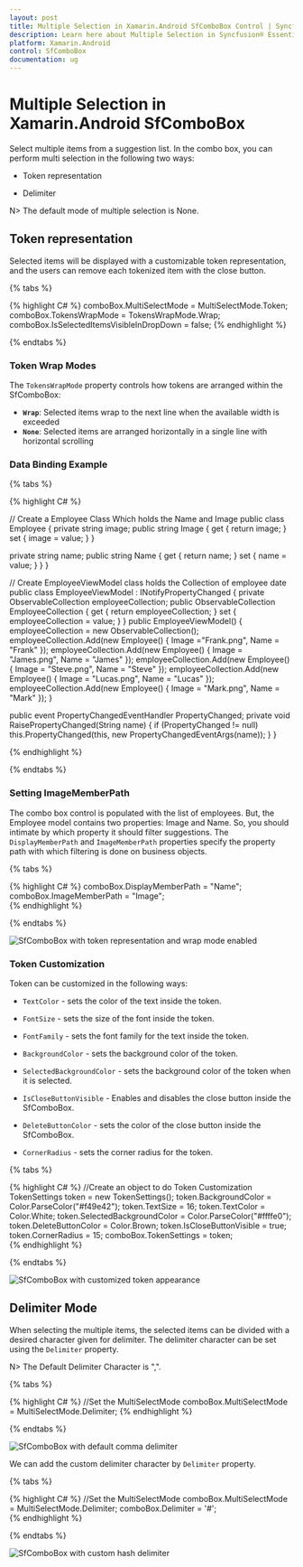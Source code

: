 ```yaml
---
layout: post
title: Multiple Selection in Xamarin.Android SfComboBox Control | Syncfusion®
description: Learn here about Multiple Selection in Syncfusion® Essential® Xamarin.Android SfComboBox Control, its elements, and more.
platform: Xamarin.Android
control: SfComboBox
documentation: ug
---
```


# Multiple Selection in Xamarin.Android SfComboBox

Select multiple items from a suggestion list. In the combo box, you can perform multi selection in the following two ways:

* Token representation

* Delimiter

N> The default mode of multiple selection is None.

## Token representation

Selected items will be displayed with a customizable token representation, and the users can remove each tokenized item with the close button.

{% tabs %}

{% highlight C# %}
comboBox.MultiSelectMode = MultiSelectMode.Token;
comboBox.TokensWrapMode = TokensWrapMode.Wrap;
comboBox.IsSelectedItemsVisibleInDropDown = false;
{% endhighlight %}

{% endtabs %}

### Token Wrap Modes

The `TokensWrapMode` property controls how tokens are arranged within the SfComboBox:

- **`Wrap`**: Selected items wrap to the next line when the available width is exceeded
- **`None`**: Selected items are arranged horizontally in a single line with horizontal scrolling

### Data Binding Example
{% tabs %}

{% highlight C# %}

// Create a Employee Class Which holds the Name and Image
public class Employee
{
private string image;
public string Image
{
    get { return image; }
    set { image = value; }
}

private string name;
public string Name
{
    get { return name; }
    set { name = value; }
}
}

// Create EmployeeViewModel class holds the Collection of employee date
public class EmployeeViewModel : INotifyPropertyChanged
{
private ObservableCollection<Employee> employeeCollection;
public ObservableCollection<Employee> EmployeeCollection
{
    get { return employeeCollection; }
    set { employeeCollection = value; }
}
public EmployeeViewModel()
{
    employeeCollection = new ObservableCollection<Employee>();
    employeeCollection.Add(new Employee() { Image ="Frank.png", Name = "Frank" });
    employeeCollection.Add(new Employee() { Image = "James.png", Name = "James" });
    employeeCollection.Add(new Employee() { Image = "Steve.png", Name = "Steve" });
    employeeCollection.Add(new Employee() { Image = "Lucas.png", Name = "Lucas" });
    employeeCollection.Add(new Employee() { Image = "Mark.png", Name = "Mark" });
}

public event PropertyChangedEventHandler PropertyChanged;
private void RaisePropertyChanged(String name)
{
    if (PropertyChanged != null)
        this.PropertyChanged(this, new PropertyChangedEventArgs(name));
}
} 
	
{% endhighlight %}

{% endtabs %}

### Setting ImageMemberPath

The combo box control is populated with the list of employees. But, the Employee model contains two properties: Image and Name. So, you should intimate by which property it should filter suggestions. The `DisplayMemberPath` and `ImageMemberPath` properties specify the property path with which filtering is done on business objects.

{% tabs %}

{% highlight C# %}
comboBox.DisplayMemberPath = "Name";
comboBox.ImageMemberPath = "Image"; 	 
{% endhighlight %}

{% endtabs %}

![SfComboBox with token representation and wrap mode enabled](images/TokenRepresentationWrap.png)

### Token Customization

Token can be customized in the following ways:

* `TextColor` - sets the color of the text inside the token.

* `FontSize` - sets the size of the font inside the token.

* `FontFamily` - sets the font family for the text inside the token.

* `BackgroundColor` - sets the background color of the token.

* `SelectedBackgroundColor` - sets the background color of the token when it is selected.

* `IsCloseButtonVisible` - Enables and disables the close button inside the SfComboBox.

* `DeleteButtonColor` - sets the color of the close button inside the SfComboBox.

* `CornerRadius` - sets the corner radius for the token.

{% tabs %}

{% highlight C# %}
//Create an object to do Token Customization 
TokenSettings token = new TokenSettings();
token.BackgroundColor = Color.ParseColor("#f49e42");
token.TextSize = 16;
token.TextColor = Color.White;
token.SelectedBackgroundColor = Color.ParseColor("#ffffe0");
token.DeleteButtonColor = Color.Brown;
token.IsCloseButtonVisible = true;
token.CornerRadius = 15;
comboBox.TokenSettings = token; 	 
{% endhighlight %}

{% endtabs %}

![SfComboBox with customized token appearance](images/TokenCustomization.png)

## Delimiter Mode

When selecting the multiple items, the selected items can be divided with a desired character given for delimiter. The delimiter character can be set using the `Delimiter` property.

N> The Default Delimiter Character is ",".

{% tabs %}

{% highlight C# %}
//Set the MultiSelectMode
comboBox.MultiSelectMode = MultiSelectMode.Delimiter;
{% endhighlight %}

{% endtabs %}
	
![SfComboBox with default comma delimiter](images/defaultdelimiter.png)

We can add the custom delimiter character by `Delimiter` property.
	
{% tabs %}

{% highlight C# %}
//Set the MultiSelectMode
comboBox.MultiSelectMode = MultiSelectMode.Delimiter;
comboBox.Delimiter = '#'; 	 
{% endhighlight %}

{% endtabs %}
	
![SfComboBox with custom hash delimiter](images/delimiter.png)




